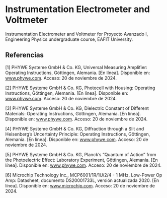 # Instrumentation Electrometer and Voltmeter
Instrumentation Electrometer and Voltmeter for Proyecto Avanzado I, Engineering Physics undergraduate course, EAFIT University.

## Referencias
[1] PHYWE Systeme GmbH & Co. KG, Universal Measuring Amplifier: Operating Instructions, Göttingen, Alemania. [En línea]. Disponible en: www.phywe.com. Acceso: 20 de noviembre de 2024.

[2] PHYWE Systeme GmbH & Co. KG, Photocell with Housing: Operating Instructions, Göttingen, Alemania. [En línea]. Disponible en: www.phywe.com. Acceso: 20 de noviembre de 2024.

[3] PHYWE Systeme GmbH & Co. KG, Dielectric Constant of Different Materials: Operating Instructions, Göttingen, Alemania. [En línea]. Disponible en: www.phywe.com. Acceso: 20 de noviembre de 2024.

[4] PHYWE Systeme GmbH & Co. KG, Diffraction through a Slit and Heisenberg’s Uncertainty Principle: Operating Instructions, Göttingen, Alemania. [En línea]. Disponible en: www.phywe.com. Acceso: 20 de noviembre de 2024.

[5] PHYWE Systeme GmbH & Co. KG, Planck’s “Quantum of Action” from the Photoelectric Effect: Laboratory Experiment, Göttingen, Alemania. [En línea]. Disponible en: www.phywe.com. Acceso: 20 de noviembre de 2024.

[6] Microchip Technology Inc., MCP6001/1R/1U/2/4 - 1 MHz, Low-Power Op Amp: Datasheet, documento DS20001733L, versión actualizada 2020. [En línea]. Disponible en: www.microchip.com. Acceso: 20 de noviembre de 2024.
